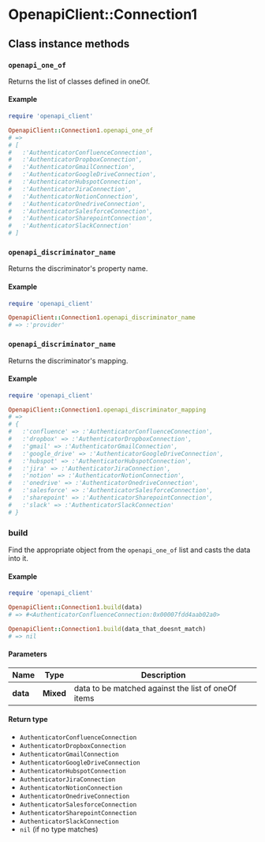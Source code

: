 # OpenapiClient::Connection1

## Class instance methods

### `openapi_one_of`

Returns the list of classes defined in oneOf.

#### Example

```ruby
require 'openapi_client'

OpenapiClient::Connection1.openapi_one_of
# =>
# [
#   :'AuthenticatorConfluenceConnection',
#   :'AuthenticatorDropboxConnection',
#   :'AuthenticatorGmailConnection',
#   :'AuthenticatorGoogleDriveConnection',
#   :'AuthenticatorHubspotConnection',
#   :'AuthenticatorJiraConnection',
#   :'AuthenticatorNotionConnection',
#   :'AuthenticatorOnedriveConnection',
#   :'AuthenticatorSalesforceConnection',
#   :'AuthenticatorSharepointConnection',
#   :'AuthenticatorSlackConnection'
# ]
```

### `openapi_discriminator_name`

Returns the discriminator's property name.

#### Example

```ruby
require 'openapi_client'

OpenapiClient::Connection1.openapi_discriminator_name
# => :'provider'
```

### `openapi_discriminator_name`

Returns the discriminator's mapping.

#### Example

```ruby
require 'openapi_client'

OpenapiClient::Connection1.openapi_discriminator_mapping
# =>
# {
#   :'confluence' => :'AuthenticatorConfluenceConnection',
#   :'dropbox' => :'AuthenticatorDropboxConnection',
#   :'gmail' => :'AuthenticatorGmailConnection',
#   :'google_drive' => :'AuthenticatorGoogleDriveConnection',
#   :'hubspot' => :'AuthenticatorHubspotConnection',
#   :'jira' => :'AuthenticatorJiraConnection',
#   :'notion' => :'AuthenticatorNotionConnection',
#   :'onedrive' => :'AuthenticatorOnedriveConnection',
#   :'salesforce' => :'AuthenticatorSalesforceConnection',
#   :'sharepoint' => :'AuthenticatorSharepointConnection',
#   :'slack' => :'AuthenticatorSlackConnection'
# }
```

### build

Find the appropriate object from the `openapi_one_of` list and casts the data into it.

#### Example

```ruby
require 'openapi_client'

OpenapiClient::Connection1.build(data)
# => #<AuthenticatorConfluenceConnection:0x00007fdd4aab02a0>

OpenapiClient::Connection1.build(data_that_doesnt_match)
# => nil
```

#### Parameters

| Name | Type | Description |
| ---- | ---- | ----------- |
| **data** | **Mixed** | data to be matched against the list of oneOf items |

#### Return type

- `AuthenticatorConfluenceConnection`
- `AuthenticatorDropboxConnection`
- `AuthenticatorGmailConnection`
- `AuthenticatorGoogleDriveConnection`
- `AuthenticatorHubspotConnection`
- `AuthenticatorJiraConnection`
- `AuthenticatorNotionConnection`
- `AuthenticatorOnedriveConnection`
- `AuthenticatorSalesforceConnection`
- `AuthenticatorSharepointConnection`
- `AuthenticatorSlackConnection`
- `nil` (if no type matches)

